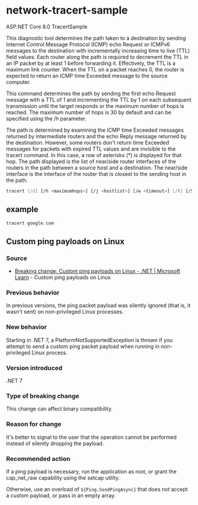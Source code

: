 # network-tracert-sample
ASP.NET Core 8.0 TracertSample

This diagnostic tool determines the path taken to a destination by sending Internet Control Message Protocol (ICMP) echo Request or ICMPv6 messages to the destination with incrementally increasing time to live (TTL) field values. Each router along the path is required to decrement the TTL in an IP packet by at least 1 before forwarding it. Effectively, the TTL is a maximum link counter. When the TTL on a packet reaches 0, the router is expected to return an ICMP time Exceeded message to the source computer.

This command determines the path by sending the first echo Request message with a TTL of 1 and incrementing the TTL by 1 on each subsequent transmission until the target responds or the maximum number of hops is reached. The maximum number of hops is 30 by default and can be specified using the /h parameter.

The path is determined by examining the ICMP time Exceeded messages returned by intermediate routers and the echo Reply message returned by the destination. However, some routers don't return time Exceeded messages for packets with expired TTL values and are invisible to the tracert command. In this case, a row of asterisks (*) is displayed for that hop. The path displayed is the list of near/side router interfaces of the routers in the path between a source host and a destination. The near/side interface is the interface of the router that is closest to the sending host in the path.

```sh
tracert [/d] [/h <maximumhops>] [/j <hostlist>] [/w <timeout>] [/R] [/S <srcaddr>] [/4][/6] <targetname>
```

## example

```sh
tracert google.com
```

## Custom ping payloads on Linux

### Source
- [Breaking change: Custom ping payloads on Linux - .NET | Microsoft Learn](https://learn.microsoft.com/en-us/dotnet/core/compatibility/networking/7.0/ping-custom-payload-linux) - Custom ping payloads on Linux

### Previous behavior
In previous versions, the ping packet payload was silently ignored (that is, it wasn't sent) on non-privileged Linux processes.

### New behavior
Starting in .NET 7, a PlatformNotSupportedException is thrown if you attempt to send a custom ping packet payload when running in non-privileged Linux process.

### Version introduced
.NET 7

### Type of breaking change
This change can affect binary compatibility.

### Reason for change
It's better to signal to the user that the operation cannot be performed instead of silently dropping the payload.

### Recommended action
If a ping payload is necessary, run the application as root, or grant the cap_net_raw capability using the setcap utility.

Otherwise, use an overload of `${Ping.SendPingAsync}` that does not accept a custom payload, or pass in an empty array.

